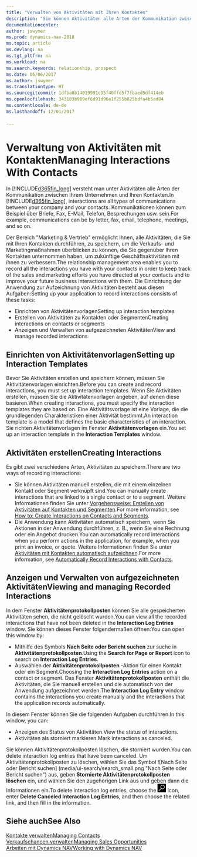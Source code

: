 ```yaml
---
title: "Verwalten von Aktivitäten mit Ihren Kontakten"
description: "Sie können Aktivitäten alle Arten der Kommunikation zwischen Ihrem Unternehmen und Ihren Kontakten aufzeichnen, uum Beispiel Briefe, Fax, E-Mail, Telefon, Besprechungen usw."
documentationcenter: 
author: jswymer
ms.prod: dynamics-nav-2018
ms.topic: article
ms.devlang: na
ms.tgt_pltfrm: na
ms.workload: na
ms.search.keywords: relationship, prospect
ms.date: 06/06/2017
ms.author: jswymer
ms.translationtype: HT
ms.sourcegitcommit: 1dfba8b14019991c95f40ffd5f7fbaed5df414eb
ms.openlocfilehash: 343103b909ef6d91d96e1f255b825bdfa4b5ad84
ms.contentlocale: de-de
ms.lasthandoff: 12/01/2017

---
```

# <a name="managing-interactions-with-contacts"></a><span data-ttu-id="38e3f-103">Verwaltung von Aktivitäten mit Kontakten</span><span class="sxs-lookup"><span data-stu-id="38e3f-103">Managing Interactions With Contacts</span></span>
<span data-ttu-id="38e3f-104">In [!INCLUDE[d365fin_long](includes/d365fin_long_md.md)] versteht man unter Aktivitäten alle Arten der Kommunikation zwischen Ihrem Unternehmen und Ihren Kontakten.</span><span class="sxs-lookup"><span data-stu-id="38e3f-104">In [!INCLUDE[d365fin_long](includes/d365fin_long_md.md)], interactions are all types of communications between your company and your contacts.</span></span> <span data-ttu-id="38e3f-105">Kommunikationen können zum Beispiel über Briefe, Fax, E-Mail, Telefon, Besprechungen usw. sein.</span><span class="sxs-lookup"><span data-stu-id="38e3f-105">For example, communications can be by letter, fax, email, telephone, meetings, and so on.</span></span>

<span data-ttu-id="38e3f-106">Der Bereich "Marketing & Vertrieb" ermöglicht Ihnen, alle Aktivitäten, die Sie mit Ihren Kontakten durchführen, zu speichern, um die Verkaufs- und Marketingmaßnahmen überblicken zu können, die Sie gegenüber Ihren Kontakten unternommen haben, um zukünftige Geschäftsaktivitäten mit ihnen zu verbessern.</span><span class="sxs-lookup"><span data-stu-id="38e3f-106">The relationship management area enables you to record all the interactions you have with your contacts in order to keep track of the sales and marketing efforts you have directed at your contacts and to improve your future business interactions with them.</span></span> <span data-ttu-id="38e3f-107">Die Einrichtung der Anwendung zur Aufzeichnung von Aktivitäten besteht aus diesen Aufgaben:</span><span class="sxs-lookup"><span data-stu-id="38e3f-107">Setting up your application to record interactions consists of these tasks:</span></span>

* <span data-ttu-id="38e3f-108">Einrichten von Aktivitätenvorlagen</span><span class="sxs-lookup"><span data-stu-id="38e3f-108">Setting up interaction templates</span></span>  
* <span data-ttu-id="38e3f-109">Erstellen von Aktivitäten zu Kontakten oder Segmenten</span><span class="sxs-lookup"><span data-stu-id="38e3f-109">Creating interactions on contacts or segments</span></span>  
* <span data-ttu-id="38e3f-110">Anzeigen und Verwalten von aufgezeichneten Aktivitäten</span><span class="sxs-lookup"><span data-stu-id="38e3f-110">View and manage recorded interactions</span></span>  

##  <a name="setting-up-interaction-templates"></a><span data-ttu-id="38e3f-111">Einrichten von Aktivitätenvorlagen</span><span class="sxs-lookup"><span data-stu-id="38e3f-111">Setting up Interaction Templates</span></span>
<span data-ttu-id="38e3f-112">Bevor Sie Aktivitäten erstellen und speichern können, müssen Sie Aktivitätenvorlagen einrichten.</span><span class="sxs-lookup"><span data-stu-id="38e3f-112">Before you can create and record interactions, you must set up interaction templates.</span></span> <span data-ttu-id="38e3f-113">Wenn Sie Aktivitäten erstellen, müssen Sie die Aktivitätenvorlagen angeben, auf denen diese basieren.</span><span class="sxs-lookup"><span data-stu-id="38e3f-113">When creating interactions, you must specify the interaction templates they are based on.</span></span> <span data-ttu-id="38e3f-114">Eine Aktivitätsvorlage ist eine Vorlage, die die grundlegenden Charakteristiken einer Aktivität bestimmt.</span><span class="sxs-lookup"><span data-stu-id="38e3f-114">An interaction template is a model that defines the basic characteristics of an interaction.</span></span>
<span data-ttu-id="38e3f-115">Sie richten Aktivitätenvorlagen im Fenster **Aktivitätenvorlagen** ein.</span><span class="sxs-lookup"><span data-stu-id="38e3f-115">You set up an interaction template in the **Interaction Templates** window.</span></span>  

## <a name="creating-interactions"></a><span data-ttu-id="38e3f-116">Aktivitäten erstellen</span><span class="sxs-lookup"><span data-stu-id="38e3f-116">Creating Interactions</span></span>
<span data-ttu-id="38e3f-117">Es gibt zwei verschiedene Arten, Aktivitäten zu speichern.</span><span class="sxs-lookup"><span data-stu-id="38e3f-117">There are two ways of recording interactions:</span></span>

* <span data-ttu-id="38e3f-118">Sie können Aktivitäten manuell erstellen, die mit einem einzelnen Kontakt oder Segment verknüpft sind.</span><span class="sxs-lookup"><span data-stu-id="38e3f-118">You can manually create interactions that are linked to a single contact or to a segment.</span></span> <span data-ttu-id="38e3f-119">Weitere Informationen finden Sie unter [Vorgehensweise: Erstellen von Aktivitäten auf Kontakten und Segmenten](marketing-how-create-interactions.md).</span><span class="sxs-lookup"><span data-stu-id="38e3f-119">For more information, see [How to: Create Interactions on Contacts and Segments](marketing-how-create-interactions.md).</span></span>  
* <span data-ttu-id="38e3f-120">Die Anwendung kann Aktivitäten automatisch speichern, wenn Sie Aktionen in der Anwendung durchführen, z. B., wenn Sie eine Rechnung oder ein Angebot drucken.</span><span class="sxs-lookup"><span data-stu-id="38e3f-120">You can automatically record interactions when you perform actions in the application, for example, when you print an invoice, or quote.</span></span> <span data-ttu-id="38e3f-121">Weitere Informationen finden Sie unter [Aktivitäten mit Kontakten automatisch aufzeichnen](marketing-auto-record-interactions.md).</span><span class="sxs-lookup"><span data-stu-id="38e3f-121">For more information, see [Automatically Record Interactions with Contacts](marketing-auto-record-interactions.md).</span></span>

## <a name="viewing-and-managing-recorded-interactions"></a><span data-ttu-id="38e3f-122">Anzeigen und Verwalten von aufgezeichneten Aktivitäten</span><span class="sxs-lookup"><span data-stu-id="38e3f-122">Viewing and managing Recorded Interactions</span></span>
<span data-ttu-id="38e3f-123">In dem Fenster **Aktivitätenprotokollposten** können Sie alle gespeicherten Aktivitäten sehen, die nicht gelöscht wurden.</span><span class="sxs-lookup"><span data-stu-id="38e3f-123">You can view all the recorded interactions that have not been deleted in the **Interaction Log Entries** window.</span></span> <span data-ttu-id="38e3f-124">Sie können dieses Fenster folgendermaßen öffnen:</span><span class="sxs-lookup"><span data-stu-id="38e3f-124">You can open this window by:</span></span>

* <span data-ttu-id="38e3f-125">Mithilfe des Symbols **Nach Seite oder Bericht suchen** zur suche in **Aktivitätenprotokollposten**.</span><span class="sxs-lookup"><span data-stu-id="38e3f-125">Using the **Search for Page or Report** icon to search on **Interaction Log Entries**.</span></span>
* <span data-ttu-id="38e3f-126">Auswählen der **Aktivitätenprotokollposten** -Aktion für einen Kontakt oder ein Segment.</span><span class="sxs-lookup"><span data-stu-id="38e3f-126">Choosing the **Interaction Log Entries** action on a contact or segment.</span></span>
  <span data-ttu-id="38e3f-127">Das Fenster **Aktivitätenprotokollposten** enthält die Aktivitäten, die Sie manuell erstellen und die automatisch von der Anwendung aufgezeichnet werden.</span><span class="sxs-lookup"><span data-stu-id="38e3f-127">The **Interaction Log Entry** window contains the interactions you create manually and the interactions that the application records automatically.</span></span>

<span data-ttu-id="38e3f-128">In diesem Fenster können Sie die folgenden Aufgaben durchführen:</span><span class="sxs-lookup"><span data-stu-id="38e3f-128">In this window, you can:</span></span>

* <span data-ttu-id="38e3f-129">Anzeigen des Status von Aktivitäten.</span><span class="sxs-lookup"><span data-stu-id="38e3f-129">View the status of interactions.</span></span>
* <span data-ttu-id="38e3f-130">Aktivitäten als storniert markieren.</span><span class="sxs-lookup"><span data-stu-id="38e3f-130">Mark interactions as canceled.</span></span>

<span data-ttu-id="38e3f-131">Sie können Aktivitätenprotokollposten löschen, die storniert wurden.</span><span class="sxs-lookup"><span data-stu-id="38e3f-131">You can delete interaction log entries that have been canceled.</span></span> <span data-ttu-id="38e3f-132">Um Aktivitätenprotokollposten zu löschen, wählen Sie das Symbol ![Nach Seite oder Bericht suchen] (media/ui-search/search_small.png "Nach Seite oder Bericht suchen") aus, geben **Stornierte Aktivitätenprotokollposten löschen** ein, und wählen Sie den zugehörigen Link aus und geben dann die Informationen ein.</span><span class="sxs-lookup"><span data-stu-id="38e3f-132">To delete interaction log entries, choose the ![Search for Page or Report](media/ui-search/search_small.png "Search for Page or Report icon") icon, enter **Delete Canceled Interaction Log Entries**, and then choose the related link, and then fill in the information.</span></span>

## <a name="see-also"></a><span data-ttu-id="38e3f-133">Siehe auch</span><span class="sxs-lookup"><span data-stu-id="38e3f-133">See Also</span></span>
[<span data-ttu-id="38e3f-134">Kontakte verwalten</span><span class="sxs-lookup"><span data-stu-id="38e3f-134">Managing Contacts</span></span>](marketing-contacts.md)  
[<span data-ttu-id="38e3f-135">Verkaufschancen verwalten</span><span class="sxs-lookup"><span data-stu-id="38e3f-135">Managing Sales Opportunities</span></span>](marketing-manage-sales-opportunities.md)  
[<span data-ttu-id="38e3f-136">Arbeiten mit Dynamics NAV</span><span class="sxs-lookup"><span data-stu-id="38e3f-136">Working with Dynamics NAV</span></span>](ui-work-product.md)  

